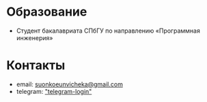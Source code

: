 # Образование
- Студент бакалавриата СПбГУ по направлению «Программная инженерия»

# Контакты
- email: suonkoeunvicheka@gmail.com
- telegram: ["telegram-login"](https://t.me/vicheka11)